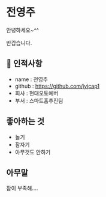 # 전영주
안녕하세요~^^

반갑습니다.

## 🥸 인적사항
  
- name : 전영주
- github : https://github.com/jyjcap1
- 회사 : 현대오토에버
- 부서 : 스마트홈추진팀

     
## 좋아하는 것

- 놀기
- 잠자기
- 아무것도 안하기

##  아무말
잠이 부족해....
